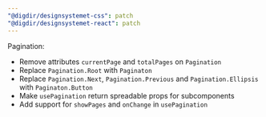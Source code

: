```yaml
---
"@digdir/designsystemet-css": patch
"@digdir/designsystemet-react": patch
---
```


Pagination:
- Remove attributes `currentPage` and `totalPages` on `Pagination`
- Replace `Pagination.Root` with `Paginaton`
- Replace `Pagination.Next`, `Pagination.Previous` and `Pagination.Ellipsis` with `Paginaton.Button`
- Make `usePagination` return spreadable props for subcomponents
- Add support for `showPages` and `onChange` in `usePagination`
